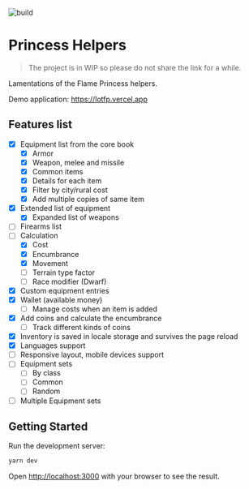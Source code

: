 ![build](https://github.com/8kto/ttrpg-lotfp-helpers/actions/workflows/main.yml/badge.svg)

# Princess Helpers

> The project is in WIP so please do not share the link for a while.

Lamentations of the Flame Princess helpers.

Demo application: https://lotfp.vercel.app

## Features list

- [x] Equipment list from the core book
  - [x] Armor
  - [x] Weapon, melee and missile
  - [x] Common items
  - [x] Details for each item
  - [x] Filter by city/rural cost
  - [x] Add multiple copies of same item
- [x] Extended list of equipment
  - [x] Expanded list of weapons
- [ ] Firearms list
- [ ] Calculation
  - [x] Cost
  - [x] Encumbrance
  - [x] Movement
  - [ ] Terrain type factor
  - [ ] Race modifier (Dwarf)
- [x] Custom equipment entries
- [x] Wallet (available money)
  - [ ] Manage costs when an item is added
- [x] Add coins and calculate the encumbrance
  - [ ] Track different kinds of coins
- [x] Inventory is saved in locale storage and survives the page reload
- [x] Languages support
- [ ] Responsive layout, mobile devices support
- [ ] Equipment sets
  - [ ] By class
  - [ ] Common
  - [ ] Random
- [ ] Multiple Equipment sets

## Getting Started

Run the development server:

```bash
yarn dev
```

Open [http://localhost:3000](http://localhost:3000) with your browser to see the result.
